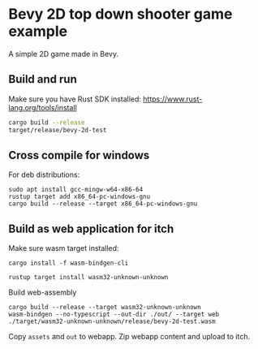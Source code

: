 # Bevy 2D top down shooter game example

A simple 2D game made in Bevy.

## Build and run

Make sure you have Rust SDK installed: https://www.rust-lang.org/tools/install

```sh
cargo build --release
target/release/bevy-2d-test
```

## Cross compile for windows

For deb distributions:

```shell
sudo apt install gcc-mingw-w64-x86-64
rustup target add x86_64-pc-windows-gnu
cargo build --release --target x86_64-pc-windows-gnu
```

## Build as web application for itch

Make sure wasm target installed:

```shell
cargo install -f wasm-bindgen-cli

rustup target install wasm32-unknown-unknown
```

Build web-assembly

```shell
cargo build --release --target wasm32-unknown-unknown
wasm-bindgen --no-typescript --out-dir ./out/ --target web ./target/wasm32-unknown-unknown/release/bevy-2d-test.wasm
```

Copy `assets` and `out` to webapp. Zip webapp content and upload to itch.


